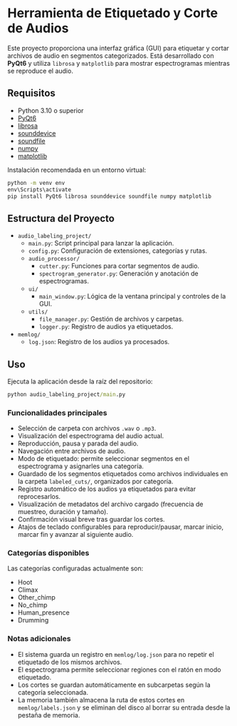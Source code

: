 # Herramienta de Etiquetado y Corte de Audios

Este proyecto proporciona una interfaz gráfica (GUI) para etiquetar y cortar archivos de audio en segmentos categorizados. Está desarrollado con **PyQt6** y utiliza `librosa` y `matplotlib` para mostrar espectrogramas mientras se reproduce el audio.

## Requisitos

- Python 3.10 o superior
- [PyQt6](https://pypi.org/project/PyQt6/)
- [librosa](https://pypi.org/project/librosa/)
- [sounddevice](https://pypi.org/project/sounddevice/)
- [soundfile](https://pypi.org/project/soundfile/)
- [numpy](https://pypi.org/project/numpy/)
- [matplotlib](https://pypi.org/project/matplotlib/)

Instalación recomendada en un entorno virtual:

```cmd
python -m venv env
env\Scripts\activate
pip install PyQt6 librosa sounddevice soundfile numpy matplotlib
```

## Estructura del Proyecto

- `audio_labeling_project/`
  - `main.py`: Script principal para lanzar la aplicación.
  - `config.py`: Configuración de extensiones, categorías y rutas.
  - `audio_processor/`
    - `cutter.py`: Funciones para cortar segmentos de audio.
    - `spectrogram_generator.py`: Generación y anotación de espectrogramas.
  - `ui/`
    - `main_window.py`: Lógica de la ventana principal y controles de la GUI.
  - `utils/`
    - `file_manager.py`: Gestión de archivos y carpetas.
    - `logger.py`: Registro de audios ya etiquetados.
- `memlog/`
  - `log.json`: Registro de los audios ya procesados.

## Uso

Ejecuta la aplicación desde la raíz del repositorio:

```cmd
python audio_labeling_project/main.py
```

### Funcionalidades principales

- Selección de carpeta con archivos `.wav` o `.mp3`.
- Visualización del espectrograma del audio actual.
- Reproducción, pausa y parada del audio.
- Navegación entre archivos de audio.
- Modo de etiquetado: permite seleccionar segmentos en el espectrograma y asignarles una categoría.
- Guardado de los segmentos etiquetados como archivos individuales en la carpeta `labeled_cuts/`, organizados por categoría.
- Registro automático de los audios ya etiquetados para evitar reprocesarlos.
- Visualización de metadatos del archivo cargado (frecuencia de muestreo,
  duración y tamaño).
- Confirmación visual breve tras guardar los cortes.
- Atajos de teclado configurables para reproducir/pausar, marcar inicio,
  marcar fin y avanzar al siguiente audio.

### Categorías disponibles

Las categorías configuradas actualmente son:
- Hoot
- Climax
- Other_chimp
- No_chimp
- Human_presence
- Drumming

### Notas adicionales

- El sistema guarda un registro en `memlog/log.json` para no repetir el etiquetado de los mismos archivos.
- El espectrograma permite seleccionar regiones con el ratón en modo etiquetado.
- Los cortes se guardan automáticamente en subcarpetas según la categoría seleccionada.
- La memoria también almacena la ruta de estos cortes en `memlog/labels.json` y se eliminan del disco al borrar su entrada desde la pestaña de memoria.

